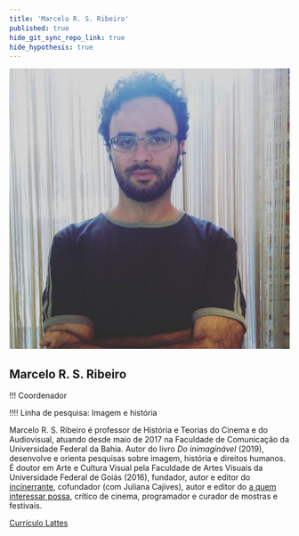 ```yaml
---
title: 'Marcelo R. S. Ribeiro'
published: true
hide_git_sync_repo_link: true
hide_hypothesis: true
---
```


![Fotografia de Marcelo Ribeiro](../../imgs/marceloribeiro.jpg?resize=400&classes=right)

## Marcelo R. S. Ribeiro

!!! Coordenador

!!!! Linha de pesquisa: Imagem e história

Marcelo R. S. Ribeiro é professor de História e Teorias do Cinema e do Audiovisual, atuando desde maio de 2017 na Faculdade de Comunicação da Universidade Federal da Bahia. Autor do livro _Do inimaginável_ (2019), desenvolve e orienta pesquisas sobre imagem, história e direitos humanos. É doutor em Arte e Cultura Visual pela Faculdade de Artes Visuais da Universidade Federal de Goiás (2016), fundador, autor e editor do [incinerrante](https://www.incinerrante.com/), cofundador (com Juliana Cajives), autor e editor do [a quem interessar possa](https://www.aquem.in/), crítico de cinema, programador e curador de mostras e festivais.

[Currículo Lattes](http://lattes.cnpq.br/1614542610299046?classes=btn,btn-primary,btn-lg,right&target=_blank)